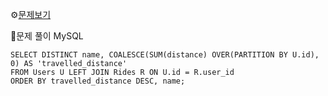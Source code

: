⚙[문제보기](https://leetcode.com/problems/top-travellers/)



🔎문제 풀이
MySQL
```MySQL
SELECT DISTINCT name, COALESCE(SUM(distance) OVER(PARTITION BY U.id), 0) AS 'travelled_distance'
FROM Users U LEFT JOIN Rides R ON U.id = R.user_id
ORDER BY travelled_distance DESC, name;
```